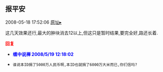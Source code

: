 ## 报平安
2008-05-18 17:52:06
[原址▸](http://www.fxgan.com/chan_time/2008_01_06/1012.htm)


这几天效果还行,最大的肿块消去12以上,但这只是暂时结果,要完全好,路还长着.




<font color='red'>**回复**</font>


- **<font color='blue'>缠中说禅 2008/5/19 12:18:02</font>**
- ```
  谁说本ID捐了5000万人民币啊,本ID也就捐了6000万大米而已,你们信吗?
  ```
